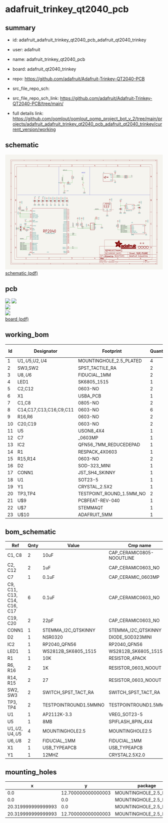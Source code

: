 # adafruit_trinkey_qt2040_pcb
 
## summary 
* id: adafruit_adafruit_trinkey_qt2040_pcb_adafruit_qt2040_trinkey
* user: adafruit
* name: adafruit_trinkey_qt2040_pcb
* board: adafruit_qt2040_trinkey
* repo: https://github.com/adafruit/Adafruit-Trinkey-QT2040-PCB



* src_file_repo_sch: 
* src_file_repo_sch_link: https://github.com/adafruit/Adafruit-Trinkey-QT2040-PCB/tree/main/
* full details link: https://github.com/oomlout/oomlout_oomp_project_bot_v_2/tree/main/projects/adafruit_adafruit_trinkey_qt2040_pcb_adafruit_qt2040_trinkey/current_version/working  

## schematic  
![](working_schematic_600.png)  
[schematic (pdf)](working_schematic.pdf)  

## pcb  
![](working_3d_600.png) 
![](working_3d_front_600.png)  
![](working_3d_back_600.png)  
![](working_600.png)  
[board (pdf)](working.pdf)  

## working_bom
| Id | Designator | Footprint | Quantity | Designation | Supplier and ref |  | None | 
| --- | --- | --- | --- | --- | --- | --- | --- | 
| 1 | U$1,U$5,U$2,U$4 | MOUNTINGHOLE_2.5_PLATED | 4 | MOUNTINGHOLE2.5 |  |  | [''] | 
| 2 | SW3,SW2 | SPST_TACTILE_RA | 2 |  |  |  | [''] | 
| 3 | U$8,U$6 | FIDUCIAL_1MM | 2 | FIDUCIAL_1MM |  |  | [''] | 
| 4 | LED1 | SK6805_1515 | 1 | WS2812B_SK6805_1515 |  |  | [''] | 
| 5 | C2,C12 | 0603-NO | 2 | 1uF |  |  | [''] | 
| 6 | X1 | USBA_PCB | 1 |  |  |  | [''] | 
| 7 | C1,C8 | 0805-NO | 2 | 10uF |  |  | [''] | 
| 8 | C14,C17,C13,C16,C9,C11 | 0603-NO | 6 | 0.1uF |  |  | [''] | 
| 9 | R16,R6 | 0603-NO | 2 | 1K |  |  | [''] | 
| 10 | C20,C19 | 0603-NO | 2 | 22pF |  |  | [''] | 
| 11 | U5 | USON8_4X4 | 1 | 8MB |  |  | [''] | 
| 12 | C7 | _0603MP | 1 | 0.1uF |  |  | [''] | 
| 13 | IC2 | QFN56_7MM_REDUCEDEPAD | 1 | RP2040_QFN56 |  |  | [''] | 
| 14 | R1 | RESPACK_4X0603 | 1 | 10K |  |  | [''] | 
| 15 | R15,R14 | 0603-NO | 2 | 27 |  |  | [''] | 
| 16 | D2 | SOD-323_MINI | 1 |   NSR0320 |  |  | [''] | 
| 17 | CONN1 | JST_SH4_SKINNY | 1 | STEMMA_I2C_QTSKINNY |  |  | [''] | 
| 18 | U1 | SOT23-5 | 1 | AP2112K-3.3 |  |  | [''] | 
| 19 | Y1 | CRYSTAL_2.5X2 | 1 | 12MHZ |  |  | [''] | 
| 20 | TP3,TP4 | TESTPOINT_ROUND_1.5MM_NO | 2 |  |  |  | [''] | 
| 21 | U$9 | PCBFEAT-REV-040 | 1 |  |  |  | [''] | 
| 22 | U$7 | STEMMAQT | 1 |  |  |  | [''] | 
| 23 | U$10 | ADAFRUIT_5MM | 1 |  |  |  | [''] | 


## bom_schematic
| Ref | Qnty | Value | Cmp name | Footprint | Description | Vendor | DNP | 
| --- | --- | --- | --- | --- | --- | --- | --- | 
| C1, C8 | 2 | 10uF | CAP_CERAMIC0805-NOOUTLINE | working:0805-NO |  |  |  | 
| C2, C12 | 2 | 1uF | CAP_CERAMIC0603_NO | working:0603-NO |  |  |  | 
| C7 | 1 | 0.1uF | CAP_CERAMIC_0603MP | working:_0603MP |  |  |  | 
| C9, C11, C13, C14, C16, C17 | 6 | 0.1uF | CAP_CERAMIC0603_NO | working:0603-NO |  |  |  | 
| C19, C20 | 2 | 22pF | CAP_CERAMIC0603_NO | working:0603-NO |  |  |  | 
| CONN1 | 1 | STEMMA_I2C_QTSKINNY | STEMMA_I2C_QTSKINNY | working:JST_SH4_SKINNY |  |  |  | 
| D2 | 1 |   NSR0320 | DIODE_SOD323MINI | working:SOD-323_MINI |  |  |  | 
| IC2 | 1 | RP2040_QFN56 | RP2040_QFN56 | working:QFN56_7MM_REDUCEDEPAD |  |  |  | 
| LED1 | 1 | WS2812B_SK6805_1515 | WS2812B_SK6805_1515 | working:SK6805_1515 |  |  |  | 
| R1 | 1 | 10K | RESISTOR_4PACK | working:RESPACK_4X0603 |  |  |  | 
| R6, R16 | 2 | 1K | RESISTOR_0603_NOOUT | working:0603-NO |  |  |  | 
| R14, R15 | 2 | 27 | RESISTOR_0603_NOOUT | working:0603-NO |  |  |  | 
| SW2, SW3 | 2 | SWITCH_SPST_TACT_RA | SWITCH_SPST_TACT_RA | working:SPST_TACTILE_RA |  |  |  | 
| TP3, TP4 | 2 | TESTPOINTROUND1.5MMNO | TESTPOINTROUND1.5MMNO | working:TESTPOINT_ROUND_1.5MM_NO |  |  |  | 
| U1 | 1 | AP2112K-3.3 | VREG_SOT23-5 | working:SOT23-5 |  |  |  | 
| U5 | 1 | 8MB | SPIFLASH_8PIN_4X4 | working:USON8_4X4 |  |  |  | 
| U$1, U$2, U$4, U$5 | 4 | MOUNTINGHOLE2.5 | MOUNTINGHOLE2.5 | working:MOUNTINGHOLE_2.5_PLATED |  |  |  | 
| U$6, U$8 | 2 | FIDUCIAL_1MM | FIDUCIAL_1MM | working:FIDUCIAL_1MM |  |  |  | 
| X1 | 1 | USB_TYPEAPCB | USB_TYPEAPCB | working:USBA_PCB |  |  |  | 
| Y1 | 1 | 12MHZ | CRYSTAL2.5X2.0 | working:CRYSTAL_2.5X2 |  |  |  | 


## mounting_holes
| x | y | package | value | ref | size | 
| --- | --- | --- | --- | --- | --- | 
| 0.0 | 12.700000000000003 | MOUNTINGHOLE_2.5_PLATED | MOUNTINGHOLE2.5 | U$1 | m3 | 
| 0.0 | 0.0 | MOUNTINGHOLE_2.5_PLATED | MOUNTINGHOLE2.5 | U$2 | m3 | 
| 20.319999999999993 | 0.0 | MOUNTINGHOLE_2.5_PLATED | MOUNTINGHOLE2.5 | U$4 | m3 | 
| 20.319999999999993 | 12.700000000000003 | MOUNTINGHOLE_2.5_PLATED | MOUNTINGHOLE2.5 | U$5 | m3 | 


